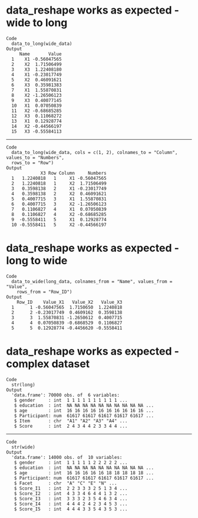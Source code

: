 # data_reshape works as expected - wide to long

    Code
      data_to_long(wide_data)
    Output
         Name       Value
      1    X1 -0.56047565
      2    X2  1.71506499
      3    X3  1.22408180
      4    X1 -0.23017749
      5    X2  0.46091621
      6    X3  0.35981383
      7    X1  1.55870831
      8    X2 -1.26506123
      9    X3  0.40077145
      10   X1  0.07050839
      11   X2 -0.68685285
      12   X3  0.11068272
      13   X1  0.12928774
      14   X2 -0.44566197
      15   X3 -0.55584113

---

    Code
      data_to_long(wide_data, cols = c(1, 2), colnames_to = "Column", values_to = "Numbers",
      rows_to = "Row")
    Output
                 X3 Row Column     Numbers
      1   1.2240818   1     X1 -0.56047565
      2   1.2240818   1     X2  1.71506499
      3   0.3598138   2     X1 -0.23017749
      4   0.3598138   2     X2  0.46091621
      5   0.4007715   3     X1  1.55870831
      6   0.4007715   3     X2 -1.26506123
      7   0.1106827   4     X1  0.07050839
      8   0.1106827   4     X2 -0.68685285
      9  -0.5558411   5     X1  0.12928774
      10 -0.5558411   5     X2 -0.44566197

# data_reshape works as expected - long to wide

    Code
      data_to_wide(long_data, colnames_from = "Name", values_from = "Value",
        rows_from = "Row_ID")
    Output
        Row_ID    Value_X1   Value_X2   Value_X3
      1      1 -0.56047565  1.7150650  1.2240818
      2      2 -0.23017749  0.4609162  0.3598138
      3      3  1.55870831 -1.2650612  0.4007715
      4      4  0.07050839 -0.6868529  0.1106827
      5      5  0.12928774 -0.4456620 -0.5558411

# data_reshape works as expected - complex dataset

    Code
      str(long)
    Output
      'data.frame':	70000 obs. of  6 variables:
       $ gender     : int  1 1 1 1 1 1 1 1 1 1 ...
       $ education  : int  NA NA NA NA NA NA NA NA NA NA ...
       $ age        : int  16 16 16 16 16 16 16 16 16 16 ...
       $ Participant: num  61617 61617 61617 61617 61617 ...
       $ Item       : chr  "A1" "A2" "A3" "A4" ...
       $ Score      : int  2 4 3 4 4 2 3 3 4 4 ...

---

    Code
      str(wide)
    Output
      'data.frame':	14000 obs. of  10 variables:
       $ gender     : int  1 1 1 1 1 2 2 2 2 2 ...
       $ education  : int  NA NA NA NA NA NA NA NA NA NA ...
       $ age        : int  16 16 16 16 16 18 18 18 18 18 ...
       $ Participant: num  61617 61617 61617 61617 61617 ...
       $ Facet      : chr  "A" "C" "E" "N" ...
       $ Score_I1   : int  2 2 3 3 3 2 5 1 3 4 ...
       $ Score_I2   : int  4 3 3 4 6 4 4 1 3 2 ...
       $ Score_I3   : int  3 3 3 2 3 5 4 6 3 4 ...
       $ Score_I4   : int  4 4 4 2 4 2 3 4 5 3 ...
       $ Score_I5   : int  4 4 4 3 3 5 4 3 5 3 ...

